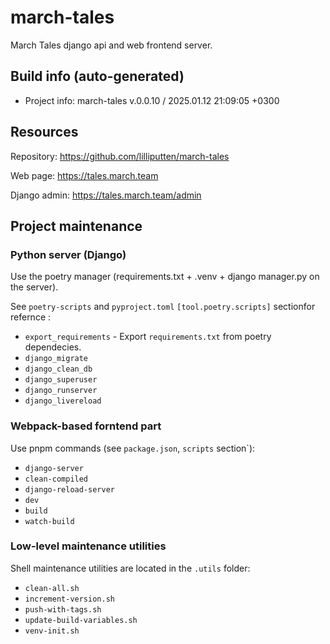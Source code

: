 <!--
 @since 2024.12.29, 19:24
 @changed 2024.12.30, 18:20
-->

# march-tales

March Tales django api and web frontend server.

## Build info (auto-generated)

- Project info: march-tales v.0.0.10 / 2025.01.12 21:09:05 +0300

## Resources

Repository: https://github.com/lilliputten/march-tales

Web page: https://tales.march.team

Django admin: https://tales.march.team/admin

## Project maintenance

### Python server (Django)

Use the poetry manager (requirements.txt + .venv + django manager.py on the server).

See `poetry-scripts` and `pyproject.toml` `[tool.poetry.scripts]` sectionfor refernce :

- `export_requirements` - Export `requirements.txt` from poetry dependecies.
- `django_migrate`
- `django_clean_db`
- `django_superuser`
- `django_runserver`
- `django_livereload`

### Webpack-based forntend part

Use pnpm commands (see `package.json`, `scripts` section`):

- `django-server`
- `clean-compiled`
- `django-reload-server`
- `dev`
- `build`
- `watch-build`

### Low-level maintenance utilities

Shell maintenance utilities are located in the `.utils` folder:

- `clean-all.sh`
- `increment-version.sh`
- `push-with-tags.sh`
- `update-build-variables.sh`
- `venv-init.sh`
